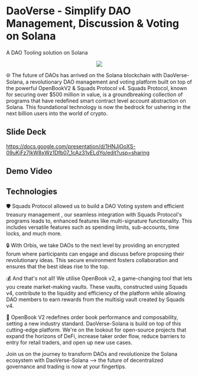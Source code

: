 # DaoVerse - Simplify DAO Management, Discussion & Voting on Solana

A DAO Tooling solution on Solana

<p align="center">
  <img src="https://github.com/kamalbuilds/DaoVerse-Solana/assets/95926324/8cc71f55-0434-4732-ae7f-579b0ad1744a" />
</p>

🌐 The future of DAOs has arrived on the Solana blockchain with DaoVerse-Solana, a revolutionary DAO management and voting platform built on top of the powerful OpenBookV2 & Squads Protocol v4.
Squads Protocol, known for securing over $500 million in value, is a groundbreaking collection of programs that have redefined smart contract level account abstraction on Solana. 
This foundational technology is now the bedrock for ushering in the next billion users into the world of crypto.

## Slide Deck

https://docs.google.com/presentation/d/1HNJjOoXS-09uKiFz7lkW8xWz1Dfb07_1cAz31vELdYo/edit?usp=sharing

## Demo Video

## Technologies
🛡️ Squads Protocol allowed us to build a DAO Voting system and efficient treasury management , our seamless integration with Squads Protocol's programs leads to, enhanced features like multi-signature functionality. This includes versatile features such as spending limits, sub-accounts, time locks, and much more.

🔒 With Orbis, we take DAOs to the next level by providing an encrypted forum where participants can engage and discuss before proposing their revolutionary ideas. This secure environment fosters collaboration and ensures that the best ideas rise to the top.

💰 And that's not all! We utilise OpenBook v2, a game-changing tool that lets you create market-making vaults. These vaults, constructed using Squads v4, contribute to the liquidity and efficiency of the platform while allowing DAO members to earn rewards from the multisig vault created by Squads v4.

🌟 OpenBook V2 redefines order book performance and composability, setting a new industry standard. DaoVerse-Solana is build on top of this cutting-edge platform. We're on the lookout for open-source projects that expand the horizons of DeFi, increase taker order flow, reduce barriers to entry for retail traders, and open up new use cases.

Join us on the journey to transform DAOs and revolutionize the Solana ecosystem with DaoVerse-Solana –> the future of decentralized governance and trading is now at your fingertips.
